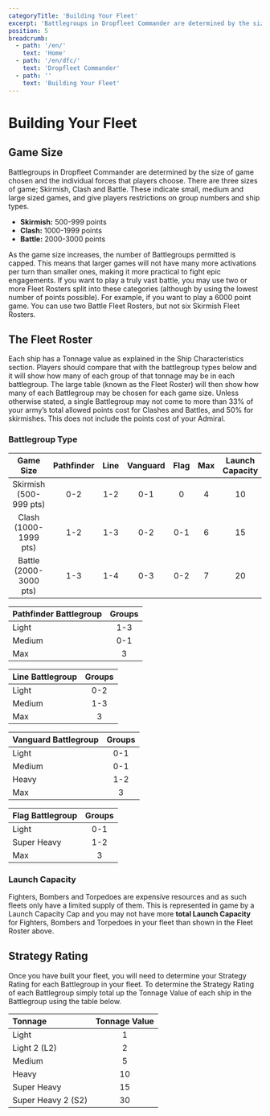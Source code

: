 ```yaml
---
categoryTitle: 'Building Your Fleet'
excerpt: 'Battlegroups in Dropfleet Commander are determined by the size of game chosen and the individual forces that players choose.'
position: 5
breadcrumb:
  - path: '/en/'
    text: 'Home'
  - path: '/en/dfc/'
    text: 'Dropfleet Commander'
  - path: ''
    text: 'Building Your Fleet'
---
```


# Building Your Fleet

## Game Size

Battlegroups in Dropfleet Commander are determined by the size of game chosen and the individual forces that players choose. There are three sizes of game; Skirmish, Clash and Battle. These indicate small, medium and large sized games, and give players restrictions on group numbers and ship types.

* **Skirmish:** 500-999 points
* **Clash:** 1000-1999 points
* **Battle:** 2000-3000 points

As the game size increases, the number of Battlegroups permitted is capped. This means that larger games will not have many more activations per turn than smaller ones, making it more practical to fight epic engagements. If you want to play a truly vast battle, you may use two or more Fleet Rosters split into these categories (although by using the lowest number of points possible). For example, if you want to play a 6000 point game. You can use two  Battle  Fleet Rosters, but not six  Skirmish  Fleet Rosters.

## The Fleet Roster

Each ship has a Tonnage value as explained in the Ship Characteristics section. Players should compare that with the battlegroup types below and it will show how many of each group of that tonnage may be in each battlegroup. The large table (known as the Fleet Roster) will then show how many of each Battlegroup may be chosen for each game size. Unless otherwise stated, a single Battlegroup may not come to more than 33% of your army’s total allowed points cost for Clashes and Battles, and 50% for skirmishes. This does not include the points cost of your Admiral.

### Battlegroup Type

|Game Size|Pathfinder|Line|Vanguard|Flag|Max|Launch Capacity|
| :-: | :-: | :-: | :-: | :-: | :-: | :-: |
|Skirmish (500-999 pts)|0-2|1-2|0-1|0|4|10|
|Clash (1000-1999 pts)|1-2|1-3|0-2|0-1|6|15|
|Battle (2000-3000 pts)|1-3|1-4|0-3|0-2|7|20|

|Pathfinder Battlegroup|Groups|
| :- | :-: |
|Light|1-3|
|Medium|0-1|
|Max|3|

|Line Battlegroup|Groups|
| :- | :-: |
|Light|0-2|
|Medium|1-3|
|Max|3|

|Vanguard Battlegroup|Groups|
| :- | :-: |
|Light|0-1|
|Medium|0-1|
|Heavy|1-2|
|Max|3|

|Flag Battlegroup|Groups|
| :- | :-: |
|Light|0-1|
|Super Heavy|1-2|
|Max|3|

### Launch Capacity

Fighters, Bombers and Torpedoes are expensive resources and as such fleets only have a limited supply of them. This is represented in game by a Launch Capacity Cap and you may not have more **total Launch Capacity** for Fighters, Bombers and Torpedoes in your fleet than shown in the Fleet Roster above.

## Strategy Rating

Once you have built your fleet, you will need to determine your Strategy Rating for each Battlegroup in your fleet. To determine the Strategy Rating of each Battlegroup simply total up the Tonnage Value of each ship in the Battlegroup using the table below.

|Tonnage|Tonnage Value|
| :- | :-: |
|Light|1|
|Light 2 (L2)|2|
|Medium|5|
|Heavy|10|
|Super Heavy|15|
|Super Heavy 2 (S2)|30|
